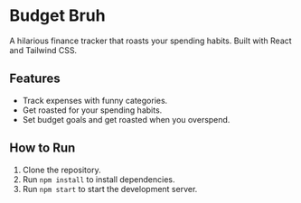 # Budget Bruh

A hilarious finance tracker that roasts your spending habits. Built with React and Tailwind CSS.

## Features
- Track expenses with funny categories.
- Get roasted for your spending habits.
- Set budget goals and get roasted when you overspend.

## How to Run
1. Clone the repository.
2. Run `npm install` to install dependencies.
3. Run `npm start` to start the development server.